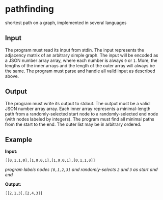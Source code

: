 # pathfinding

shortest path on a graph, implemented in several languages

## Input

The program must read its input from stdin.
The input represents the adjacency matrix of an arbitrary simple graph.
The input will be encoded as a JSON number array array, where each number is always `0` or `1`.
More, the lengths of the inner arrays and the length of the outer array will always be the same.
The program must parse and handle all valid input as described above.

## Output

The program must write its output to stdout.
The output must be a valid JSON number array array.
Each inner array represents a minimal-length path from a randomly-selected start node to a randomly-selected end node (with nodes labeled by integers).
The program must find all minimal paths from the start to the end.
The outer list may be in arbitrary ordered.

## Example

**Input:**

```
[[0,1,1,0],[1,0,0,1],[1,0,0,1],[0,1,1,0]]
```

_program labels nodes `[0,1,2,3]` and randomly-selects `2` and `3` as start and end_

**Output:**

`[[2,1,3],[2,4,3]]`
